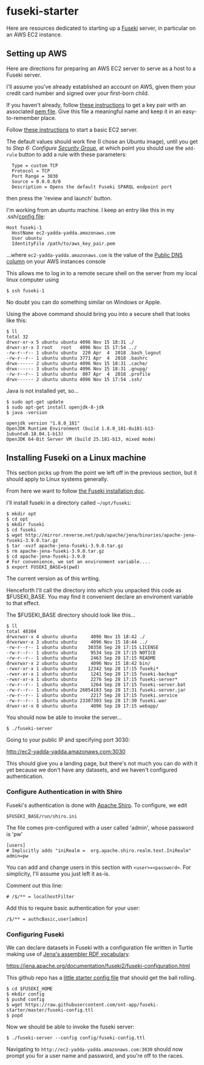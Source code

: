 # fuseki-starter

Here are resources dedicated to starting up a [Fuseki](https://jena.apache.org/documentation/fuseki2/) server, in particular on an AWS EC2 instance.

## Setting up AWS

Here are directions for preparing an AWS EC2 server to serve as a host to a Fuseki server.

I'll assume you've already established an account on AWS, given them your credit card number and signed over your first-born child.

If you haven't already, follow [these instructions](https://docs.aws.amazon.com/AWSEC2/latest/UserGuide/ec2-key-pairs.html) to get a key pair with an associated [pem file](https://en.wikipedia.org/wiki/Privacy-Enhanced_Mail). Give this file a meaningful name and keep it in an easy-to-remember place.

Follow [these instructions](https://aws.amazon.com/ec2/getting-started/) to start a basic EC2 server.
  
The default values should work fine (I chose an Ubuntu image), until you get to <em>Step 6: Configure [Security Group](https://docs.aws.amazon.com/AWSEC2/latest/UserGuide/using-network-security.html)</em>, at which point you should use the `add-rule` button to add a rule with these parameters:
```
  Type = custom TCP
  Protocol = TCP
  Port Range = 3030
  Source = 0.0.0.0/0
  Description = Opens the default Fuseki SPARQL endpoint port
``` 
then press the 'review and launch' button.

I'm working from an ubuntu machine. I keep an entry like this in my
  .ssh/[config file](https://www.ssh.com/ssh/config/):
  
```
Host fuseki-1 
  HostName ec2-yadda-yadda.amazonaws.com
  User ubuntu
  IdentityFile /path/to/aws_key_pair.pem
```

...where `ec2-yadda-yadda.amazonaws.com` is the value of the [Public DNS
column](https://docs.aws.amazon.com/vpc/latest/userguide/vpc-dns.html#vpc-dns-viewing) on your AWS instances console

This allows me to log in to a remote secure shell on the server from my local linux computer using

```
$ ssh fuseki-1
```
No doubt you can do something similar on Windows or Apple.

Using the above command should bring you into a secure shell that looks like this:
```
$ ll
total 32
drwxr-xr-x 5 ubuntu ubuntu 4096 Nov 15 18:31 ./
drwxr-xr-x 3 root   root   4096 Nov 15 17:54 ../
-rw-r--r-- 1 ubuntu ubuntu  220 Apr  4  2018 .bash_logout
-rw-r--r-- 1 ubuntu ubuntu 3771 Apr  4  2018 .bashrc
drwx------ 2 ubuntu ubuntu 4096 Nov 15 18:31 .cache/
drwx------ 3 ubuntu ubuntu 4096 Nov 15 18:31 .gnupg/
-rw-r--r-- 1 ubuntu ubuntu  807 Apr  4  2018 .profile
drwx------ 2 ubuntu ubuntu 4096 Nov 15 17:54 .ssh/
```

Java is not installed yet, so...

```
$ sudo apt-get update
$ sudo apt-get install openjdk-8-jdk
$ java -version

openjdk version "1.8.0_181"
OpenJDK Runtime Environment (build 1.8.0_181-8u181-b13-1ubuntu0.18.04.1-b13)
OpenJDK 64-Bit Server VM (build 25.181-b13, mixed mode)
```

## Installing Fuseki on a Linux machine

This section picks up from the point we left off in the previous section, but it should apply to Linux systems generally. 

From here we want to follow [the Fuseki installation doc](https://jena.apache.org/documentation/fuseki2/).

I'll install fuseki in a directory called `~/opt/fuseki`:

```
$ mkdir opt
$ cd opt
$ mkdir fuseki
$ cd fuseki
$ wget http://mirror.reverse.net/pub/apache/jena/binaries/apache-jena-fuseki-3.9.0.tar.gz
$ tar -xvzf apache-jena-fuseki-3.9.0.tar.gz
$ rm apache-jena-fuseki-3.9.0.tar.gz
$ cd apache-jena-fuseki-3.9.0
# For convenience, we set an environment variable....
$ export FUSEKI_BASE=$(pwd)
```

The current version as of this writing.

Henceforth I'll call the directory into which you unpacked this code as $FUSEKI_BASE. You may find it convenient declare an enviroment variable to that effect.

The $FUSEKI_BASE directory should look like this...

```
$ ll
total 48304
drwxrwxr-x 4 ubuntu ubuntu     4096 Nov 15 18:42 ./
drwxrwxr-x 3 ubuntu ubuntu     4096 Nov 15 18:44 ../
-rw-r--r-- 1 ubuntu ubuntu    30358 Sep 28 17:15 LICENSE
-rw-r--r-- 1 ubuntu ubuntu     9534 Sep 28 17:15 NOTICE
-rw-r--r-- 1 ubuntu ubuntu     2463 Sep 28 17:15 README
drwxrwxr-x 2 ubuntu ubuntu     4096 Nov 15 18:42 bin/
-rwxr-xr-x 1 ubuntu ubuntu    12342 Sep 28 17:15 fuseki*
-rwxr-xr-x 1 ubuntu ubuntu     1241 Sep 28 17:15 fuseki-backup*
-rwxr-xr-x 1 ubuntu ubuntu     2276 Sep 28 17:15 fuseki-server*
-rw-r--r-- 1 ubuntu ubuntu     1264 Sep 28 17:15 fuseki-server.bat
-rw-r--r-- 1 ubuntu ubuntu 26054183 Sep 28 17:31 fuseki-server.jar
-rw-r--r-- 1 ubuntu ubuntu     2217 Sep 28 17:15 fuseki.service
-rw-r--r-- 1 ubuntu ubuntu 23307303 Sep 28 17:30 fuseki.war
drwxr-xr-x 8 ubuntu ubuntu     4096 Sep 28 17:15 webapp/
```

You should now be able to invoke the server...

```
$ ./fuseki-server
```
Going to your public IP and specifying port 3030:

http://ec2-yadda-yadda.amazonaws.com:3030

This should give you a landing page, but there's not much you can do
with it yet because we don't have any datasets, and we haven't configured authentication.

### Configure Authentication in with Shiro

Fuseki's authentication is done with [Apache Shiro](https://en.wikipedia.org/wiki/Apache_Shiro). To configure, we edit

```
$FUSEKI_BASE/run/shiro.ini
```

The file comes pre-configured with a user called 'admin', whose password is 'pw'

```
[users]
# Implicitly adds "iniRealm =  org.apache.shiro.realm.text.IniRealm"
admin=pw

```
You can add and change users in this section with  `<user>=<password>`. For simplicity, I'll assume you just left it as-is.

Comment out this line:
```
# /$/** = localhostFilter
```

Add this to require basic authentication for your user:

```
/$/** = authcBasic,user[admin]
```

### Configuring Fuseki

We can declare datasets in Fuseki with a configuration file written in Turtle making use of [Jena's assembler RDF vocabulary](http://jena.apache.org/documentation/assembler/assembler-howto.html).

https://jena.apache.org/documentation/fuseki2/fuseki-configuration.html


This github repo has a [little starter config file](https://github.com/ont-app/fuseki-starter/blob/master/fuseki-config.ttl) that should get the ball rolling.

```
$ cd $FUSEKI_HOME
$ mkdir config
$ pushd config
$ wget https://raw.githubusercontent.com/ont-app/fuseki-starter/master/fuseki-config.ttl
$ popd
```

Now we should be able to invoke the fuseki server:

```
$ ./fuseki-server --config config/fuseki-config.ttl 
```

Navigating to `http://ec2-yadda-yadda.amazonaws.com:3030` should now prompt you for a user name and password, and you're off to the races. 

